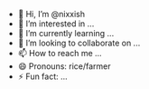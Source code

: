 - 👋 Hi, I’m @nixxish
- 👀 I’m interested in ...
- 🌱 I’m currently learning ...
- 💞️ I’m looking to collaborate on ...
- 📫 How to reach me ...
- 😄 Pronouns: rice/farmer
- ⚡ Fun fact: ...

<!---
nixxish/nixxish is a ✨ special ✨ repository because its `README.md` (this file) appears on your GitHub profile.
You can click the Preview link to take a look at your changes.
--->
